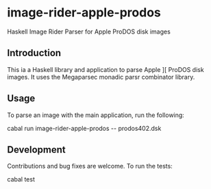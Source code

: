 # image-rider-apple-prodos
Haskell Image Rider Parser for Apple ProDOS disk images

## Introduction ##

This ia a Haskell library and application to parse Apple ][ ProDOS
disk images.  It uses the Megaparsec monadic parsr combinator library.

## Usage ##

To parse an image with the main application, run the following:

cabal run image-rider-apple-prodos -- prodos402.dsk

## Development ##

Contributions and bug fixes are welcome.  To run the tests:

cabal test

